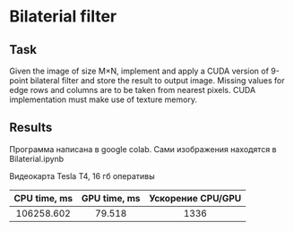 # Bilaterial filter

## Task
Given the image of size M×N, implement and apply a CUDA version of 9-point bilateral filter and store the
result to output image. Missing values for edge rows and columns are to be taken from nearest pixels. CUDA
implementation must make use of texture memory.

## Results

Программа написана в google colab. Сами изображения находятся в Bilaterial.ipynb

Видеокарта Tesla T4, 16 гб оперативы

| CPU time, ms | GPU time, ms | Ускорение  CPU/GPU |
| :---:   | :-: | :-: |
| 106258.602 | 79.518 | 1336 |
